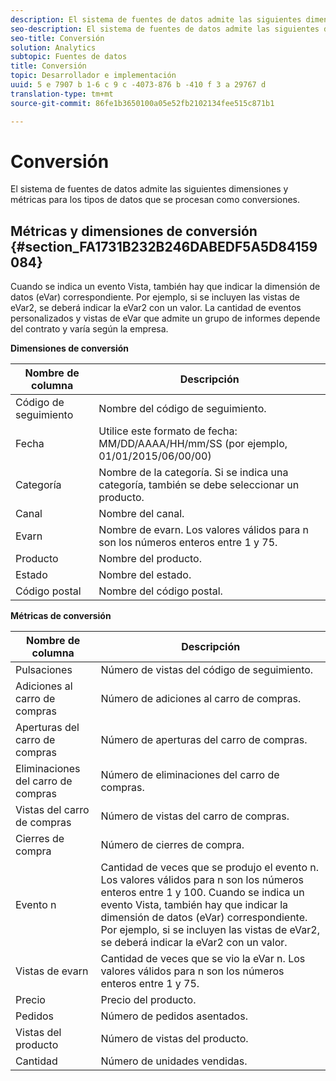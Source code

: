 ```yaml
---
description: El sistema de fuentes de datos admite las siguientes dimensiones y métricas para los tipos de datos que se procesan como conversiones.
seo-description: El sistema de fuentes de datos admite las siguientes dimensiones y métricas para los tipos de datos que se procesan como conversiones.
seo-title: Conversión
solution: Analytics
subtopic: Fuentes de datos
title: Conversión
topic: Desarrollador e implementación
uuid: 5 e 7907 b 1-6 c 9 c -4073-876 b -410 f 3 a 29767 d
translation-type: tm+mt
source-git-commit: 86fe1b3650100a05e52fb2102134fee515c871b1

---
```



# Conversión

El sistema de fuentes de datos admite las siguientes dimensiones y métricas para los tipos de datos que se procesan como conversiones.

## Métricas y dimensiones de conversión {#section_FA1731B232B246DABEDF5A5D84159084}

Cuando se indica un evento Vista, también hay que indicar la dimensión de datos (eVar) correspondiente. Por ejemplo, si se incluyen las vistas de eVar2, se deberá indicar la eVar2 con un valor. La cantidad de eventos personalizados y vistas de eVar que admite un grupo de informes depende del contrato y varía según la empresa.

<p class="head"> <b>Dimensiones de conversión</b> </p>

| Nombre de columna | Descripción |
|--- |--- |
| Código de seguimiento | Nombre del código de seguimiento. |
| Fecha | Utilice este formato de fecha: MM/DD/AAAA/HH/mm/SS (por ejemplo, 01/01/2015/06/00/00) |
| Categoría | Nombre de la categoría.  Si se indica una categoría, también se debe seleccionar un producto. |
| Canal | Nombre del canal. |
| Evarn | Nombre de evarn. Los valores válidos para n son los números enteros entre 1 y 75. |
| Producto | Nombre del producto. |
| Estado | Nombre del estado. |
| Código postal | Nombre del código postal. |

<p class="head"> <b>Métricas de conversión</b> </p>

| Nombre de columna | Descripción |
|--- |--- |
| Pulsaciones | Número de vistas del código de seguimiento. |
| Adiciones al carro de compras | Número de adiciones al carro de compras. |
| Aperturas del carro de compras | Número de aperturas del carro de compras. |
| Eliminaciones del carro de compras | Número de eliminaciones del carro de compras. |
| Vistas del carro de compras | Número de vistas del carro de compras. |
| Cierres de compra | Número de cierres de compra. |
| Evento n | Cantidad de veces que se produjo el evento n. Los valores válidos para n son los números enteros entre 1 y 100.  Cuando se indica un evento Vista, también hay que indicar la dimensión de datos (eVar) correspondiente. Por ejemplo, si se incluyen las vistas de eVar2, se deberá indicar la eVar2 con un valor. |
| Vistas de evarn | Cantidad de veces que se vio la eVar n. Los valores válidos para n son los números enteros entre 1 y 75. |
| Precio | Precio del producto. |
| Pedidos | Número de pedidos asentados. |
| Vistas del producto | Número de vistas del producto. |
| Cantidad | Número de unidades vendidas. |